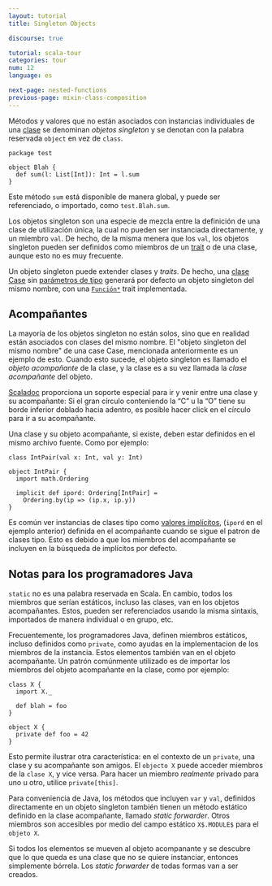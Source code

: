 ```yaml
---
layout: tutorial
title: Singleton Objects

discourse: true

tutorial: scala-tour
categories: tour
num: 12
language: es

next-page: nested-functions
previous-page: mixin-class-composition
---
```


Métodos y valores que no están asociados con instancias individuales de una [clase](classes.html) se denominan *objetos singleton* y se denotan con la palabra reservada `object` en vez de `class`.

    package test

    object Blah {
      def sum(l: List[Int]): Int = l.sum
    }

Este método `sum` está disponible de manera global, y puede ser referenciado, o importado, como `test.Blah.sum`.

Los objetos singleton son una especie de mezcla entre la definición de una clase de utilización única, la cual no pueden ser instanciada directamente, y un miembro `val`. De hecho, de la misma menera que los `val`, los objetos singleton pueden ser definidos como miembros de un [trait](traits.html) o de una clase, aunque esto no es muy frecuente.

Un objeto singleton puede extender clases y _traits_. De hecho, una [clase Case](case-classes.html) sin [parámetros de tipo](generic-classes.html) generará por defecto un objeto singleton del mismo nombre, con una [`Función*`](http://www.scala-lang.org/api/current/scala/Function1.html) trait implementada.

## Acompañantes ##

La mayoría de los objetos singleton no están solos, sino que en realidad están asociados con clases del mismo nombre. El "objeto singleton del mismo nombre" de una case Case, mencionada anteriormente es un ejemplo de esto. Cuando esto sucede, el objeto singleton es llamado el *objeto acompañante* de la clase, y la clase es a su vez llamada la *clase acompañante* del objeto.

[Scaladoc](https://wiki.scala-lang.org/display/SW/Introduction) proporciona un soporte especial para ir y venir entre una clase y su acompañante: Si el gran círculo conteniendo la “C” u la “O” tiene su borde inferior doblado hacia adentro, es posible hacer click en el círculo para ir a su acompañante.

Una clase y su objeto acompañante, si existe, deben estar definidos en el mismo archivo fuente. Como por ejemplo:

    class IntPair(val x: Int, val y: Int)

    object IntPair {
      import math.Ordering

      implicit def ipord: Ordering[IntPair] =
        Ordering.by(ip => (ip.x, ip.y))
    }

Es común ver instancias de clases tipo como [valores implícitos](implicit-parameters.html), (`ipord` en el ejemplo anterior) definida en el acompañante cuando se sigue el patron de clases tipo. Esto es debido a que los miembros del acompañante se incluyen en la búsqueda de implícitos por defecto.

## Notas para los programadores Java ##
`static` no es una palabra reservada en Scala. En cambio, todos los miembros que serían estáticos, incluso las clases, van en los objetos acompañantes. Estos, pueden ser referenciados usando la misma sintaxis, importados de manera individual o en grupo, etc.

Frecuentemente, los programadores Java, definen miembros estáticos, incluso definidos como `private`, como ayudas en la implementacion de los miembros de la instancia. Estos elementos también van en el objeto acompañante. Un patrón comúnmente utilizado es de importar los miembros del objeto acompañante en la clase, como por ejemplo:

    class X {
      import X._

      def blah = foo
    }

    object X {
      private def foo = 42
    }

Esto permite ilustrar otra característica: en el contexto de un `private`, una clase y su acompañante son amigos. El `objecto X` puede acceder miembros de la `clase X`, y vice versa. Para hacer un miembro *realmente* privado para uno u otro, utilice `private[this]`.

Para conveniencia de Java, los métodos que incluyen `var` y `val`, definidos directamente en un objeto singleton también tienen un método estático definido en la clase acompañante, llamado *static forwarder*. Otros miembros son accesibles por medio del campo estático `X$.MODULE$` para el `objeto X`.

Si todos los elementos se mueven al objeto acompanante y se descubre que lo que queda es una clase que no se quiere instanciar, entonces simplemente bórrela. Los *static forwarder* de todas formas van a ser creados.
